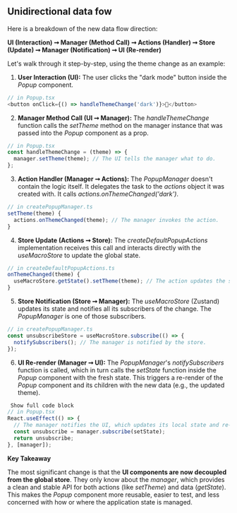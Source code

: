 ## Unidirectional data fow

Here is a breakdown of the new data flow direction:

**UI (Interaction) ➞ Manager (Method Call) ➞ Actions (Handler) ➞ Store (Update) ➞ Manager (Notification) ➞ UI (Re-render)**

Let's walk through it step-by-step, using the theme change as an example:

1. **User Interaction (UI):** The user clicks the "dark mode" button inside the _Popup_ component.
  ```ts
  // in Popup.tsx
  <button onClick={() => handleThemeChange('dark')}>🌙</button>
  ```
2. **Manager Method Call (UI ➞ Manager):** The _handleThemeChange_ function calls the _setTheme_ method on the manager instance that was passed into the _Popup_ component as a prop.
  ```ts
  // in Popup.tsx
  const handleThemeChange = (theme) => {
    manager.setTheme(theme); // The UI tells the manager what to do.
  };
  ```

3. **Action Handler (Manager ➞ Actions):** The _PopupManager_ doesn't contain the logic itself. It delegates the task to the _actions_ object it was created with. It calls _actions.onThemeChanged('dark')_.
```ts
// in createPopupManager.ts
setTheme(theme) {
  actions.onThemeChanged(theme); // The manager invokes the action.
}
```
4. **Store Update (Actions ➞ Store):** The _createDefaultPopupActions_ implementation receives this call and interacts directly with the _useMacroStore_ to update the global state.
```ts
// in createDefaultPopupActions.ts
onThemeChanged(theme) {
  useMacroStore.getState().setTheme(theme); // The action updates the store.
}
```
5. **Store Notification (Store ➞ Manager):** The _useMacroStore_ (Zustand) updates its state and notifies all its subscribers of the change. The _PopupManager_ is one of those subscribers.
```ts
// in createPopupManager.ts
const unsubscribeStore = useMacroStore.subscribe(() => {
  notifySubscribers(); // The manager is notified by the store.
});
```
6. **UI Re-render (Manager ➞ UI):** The _PopupManager_'s _notifySubscribers_ function is called, which in turn calls the _setState_ function inside the _Popup_ component with the fresh state. This triggers a re-render of the _Popup_ component and its children with the new data (e.g., the updated theme).
```ts
 Show full code block 
// in Popup.tsx
React.useEffect(() => {
  // The manager notifies the UI, which updates its local state and re-renders.
  const unsubscribe = manager.subscribe(setState); 
  return unsubscribe;
}, [manager]);
```
**Key Takeaway**

The most significant change is that the **UI components are now decoupled from the global store**. They only know about the _manager_, which provides a clean and stable API for both actions (like _setTheme_) and data (_getState_). This makes the _Popup_ component more reusable, easier to test, and less concerned with how or where the application state is managed.
